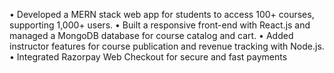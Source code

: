 • Developed a MERN stack web app for students to access 100+ courses, supporting 1,000+ users.
• Built a responsive front-end with React.js and managed a MongoDB database for course catalog and cart.
• Added instructor features for course publication and revenue tracking with Node.js.
• Integrated Razorpay Web Checkout for secure and fast payments
